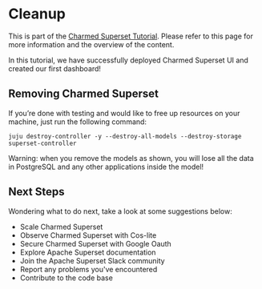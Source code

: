 # Cleanup

This is part of the
[Charmed Superset Tutorial]().
Please refer to this page for more information and the overview of the content.

In this tutorial, we have successfully deployed Charmed Superset UI and created our first dashboard!

## Removing Charmed Superset
If you’re done with testing and would like to free up resources on your machine, just run the following command:

```
juju destroy-controller -y --destroy-all-models --destroy-storage superset-controller
```

Warning: when you remove the models as shown, you will lose all the data in PostgreSQL and any other applications inside the model!

## Next Steps
Wondering what to do next, take a look at some suggestions below:

- Scale Charmed Superset
- Observe Charmed Superset with Cos-lite
- Secure Charmed Superset with Google Oauth
- Explore Apache Superset documentation
- Join the Apache Superset Slack community
- Report any problems you've encountered
- Contribute to the code base
